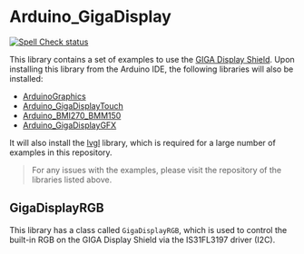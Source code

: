 Arduino_GigaDisplay
===================
[![Spell Check status](https://github.com/arduino-libraries/Arduino_GigaDisplay/actions/workflows/spell-check-task.yml/badge.svg)](https://github.com/arduino-libraries/Arduino_GigaDisplay/actions/workflows/spell-check-task.yml)

This library contains a set of examples to use the [GIGA Display Shield](docs.arduino.cc/hardware/giga-display-shield). Upon installing this library from the Arduino IDE, the following libraries will also be installed:
- [ArduinoGraphics](https://github.com/arduino-libraries/ArduinoGraphics)
- [Arduino_GigaDisplayTouch](https://github.com/arduino-libraries/Arduino_GigaDisplayTouch)
- [Arduino_BMI270_BMM150](https://github.com/arduino-libraries/Arduino_BMI270_BMM150)
- [Arduino_GigaDisplayGFX](https://github.com/arduino-libraries/Arduino_GigaDisplay_GFX)

It will also install the [lvgl](https://github.com/lvgl/lvgl) library, which is required for a large number of examples in this repository.

>For any issues with the examples, please visit the repository of the libraries listed above.

## GigaDisplayRGB

This library has a class called `GigaDisplayRGB`, which is used to control the built-in RGB on the GIGA Display Shield via the IS31FL3197 driver (I2C).